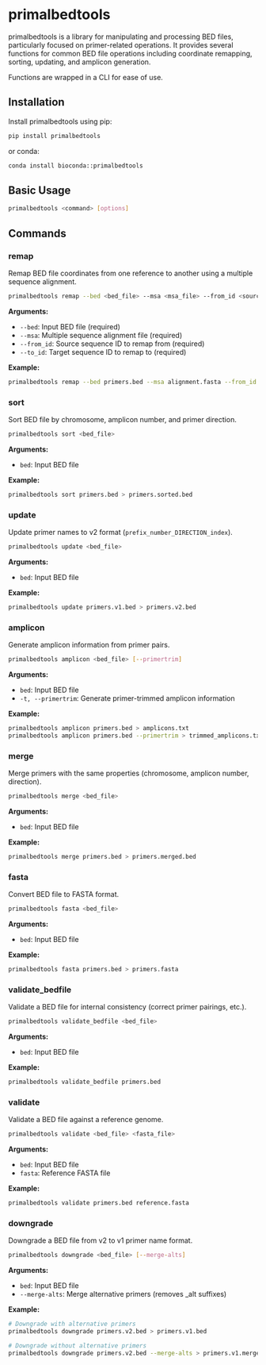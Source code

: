 # primalbedtools

primalbedtools is a library for manipulating and processing BED files, particularly focused on primer-related operations. It provides several functions for common BED file operations including coordinate remapping, sorting, updating, and amplicon generation.

Functions are wrapped in a CLI for ease of use.


## Installation

Install primalbedtools using pip:

```bash
pip install primalbedtools
```

or conda:

```bash
conda install bioconda::primalbedtools
```

## Basic Usage

```bash
primalbedtools <command> [options]
```

## Commands

### remap

Remap BED file coordinates from one reference to another using a multiple sequence alignment.

```bash
primalbedtools remap --bed <bed_file> --msa <msa_file> --from_id <source_id> --to_id <target_id>
```

**Arguments:**

- `--bed`: Input BED file (required)
- `--msa`: Multiple sequence alignment file (required)
- `--from_id`: Source sequence ID to remap from (required)
- `--to_id`: Target sequence ID to remap to (required)

**Example:**
```bash
primalbedtools remap --bed primers.bed --msa alignment.fasta --from_id MN908947.3 --to_id BA.2
```

### sort

Sort BED file by chromosome, amplicon number, and primer direction.

```bash
primalbedtools sort <bed_file>
```

**Arguments:**

- `bed`: Input BED file

**Example:**
```bash
primalbedtools sort primers.bed > primers.sorted.bed
```

### update

Update primer names to v2 format (`prefix_number_DIRECTION_index`).

```bash
primalbedtools update <bed_file>
```

**Arguments:**

- `bed`: Input BED file

**Example:**
```bash
primalbedtools update primers.v1.bed > primers.v2.bed
```

### amplicon

Generate amplicon information from primer pairs.

```bash
primalbedtools amplicon <bed_file> [--primertrim]
```

**Arguments:**

- `bed`: Input BED file
- `-t, --primertrim`: Generate primer-trimmed amplicon information

**Example:**
```bash
primalbedtools amplicon primers.bed > amplicons.txt
primalbedtools amplicon primers.bed --primertrim > trimmed_amplicons.txt
```

### merge

Merge primers with the same properties (chromosome, amplicon number, direction).

```bash
primalbedtools merge <bed_file>
```

**Arguments:**

- `bed`: Input BED file

**Example:**
```bash
primalbedtools merge primers.bed > primers.merged.bed
```

### fasta

Convert BED file to FASTA format.

```bash
primalbedtools fasta <bed_file>
```

**Arguments:**

- `bed`: Input BED file

**Example:**
```bash
primalbedtools fasta primers.bed > primers.fasta
```

### validate_bedfile

Validate a BED file for internal consistency (correct primer pairings, etc.).

```bash
primalbedtools validate_bedfile <bed_file>
```

**Arguments:**

- `bed`: Input BED file

**Example:**
```bash
primalbedtools validate_bedfile primers.bed
```

### validate

Validate a BED file against a reference genome.

```bash
primalbedtools validate <bed_file> <fasta_file>
```

**Arguments:**

- `bed`: Input BED file
- `fasta`: Reference FASTA file

**Example:**
```bash
primalbedtools validate primers.bed reference.fasta
```

### downgrade

Downgrade a BED file from v2 to v1 primer name format.

```bash
primalbedtools downgrade <bed_file> [--merge-alts]
```

**Arguments:**

- `bed`: Input BED file
- `--merge-alts`: Merge alternative primers (removes _alt suffixes)

**Example:**
```bash
# Downgrade with alternative primers
primalbedtools downgrade primers.v2.bed > primers.v1.bed

# Downgrade without alternative primers
primalbedtools downgrade primers.v2.bed --merge-alts > primers.v1.merged.bed
```

